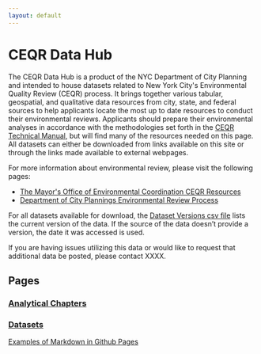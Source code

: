 ```yaml
---
layout: default
---
```


# CEQR Data Hub

The CEQR Data Hub is a product of the NYC Department of City Planning and intended to house datasets related to New York City's Environmental Quality Review (CEQR) process. It brings together various tabular, geospatial, and qualitative data resources from city, state, and federal sources to help applicants locate the most up to date resources to conduct their environmental reviews. Applicants should prepare their environmental analyses in accordance with the methodologies set forth in the [CEQR Technical Manual](https://www.nyc.gov/site/oec/environmental-quality-review/technical-manual.page), but will find many of the resources needed on this page. All datasets can either be downloaded from links available on this site or through the links made available to external webpages.

For more information about environmental review, please visit the following pages:

- [The Mayor's Office of Environmental Coordination CEQR Resources](https://www.nyc.gov/site/oec/environmental-quality-review/ceqr-basics.page)
- [Department of City Plannings Environmental Review Process](https://www.nyc.gov/site/planning/applicants/environmental-review-process.page)

For all datasets available for download, the [Dataset Versions csv file](to-do.com) lists the current version of the data. If the source of the data doesn’t provide a version, the date it was accessed is used.

If you are having issues utilizing this data or would like to request that additional data be posted, please contact XXXX.

## Pages

### [Analytical Chapters](./pages/chapters.html)

### [Datasets](./pages/chapters-table.html)

[Examples of Markdown in Github Pages](./pages/markdown-examples.html)
